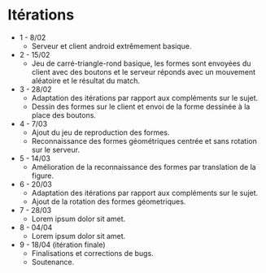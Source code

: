 # Itérations

* 1 - 8/02
  * Serveur et client android extrêmement basique.
* 2 - 15/02
  * Jeu de carré-triangle-rond basique, les formes sont envoyées du client avec des boutons et le serveur réponds avec un mouvement aléatoire et le résultat du match.
* 3 - 28/02
  * Adaptation des itérations par rapport aux compléments sur le sujet.
  * Dessin des formes sur le client et envoi de la forme dessinée à la place des boutons.
* 4 - 7/03
  * Ajout du jeu de reproduction des formes.
  * Reconnaissance des formes géométriques centrée et sans rotation sur le serveur.
* 5 - 14/03
  * Amélioration de la reconnaissance des formes par translation de la figure.
* 6 - 20/03
  * Adaptation des itérations par rapport aux compléments sur le sujet.
  * Ajout de la rotation des formes géometriques.
* 7 - 28/03
  * Lorem ipsum dolor sit amet.
* 8 - 04/04
  * Lorem ipsum dolor sit amet.
* 9 - 18/04 (itération finale)
  * Finalisations et corrections de bugs.
  * Soutenance.
